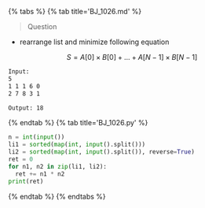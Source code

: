{% tabs %}
{% tab title='BJ_1026.md' %}

> Question

* rearrange list and minimize following equation

$$ S = A[0]×B[0] + ... + A[N-1]×B[N-1] $$

```txt
Input:
5
1 1 1 6 0
2 7 8 3 1

Output: 18
```

{% endtab %}
{% tab title='BJ_1026.py' %}

```py
n = int(input())
li1 = sorted(map(int, input().split()))
li2 = sorted(map(int, input().split()), reverse=True)
ret = 0
for n1, n2 in zip(li1, li2):
  ret += n1 * n2
print(ret)
```

{% endtab %}
{% endtabs %}

